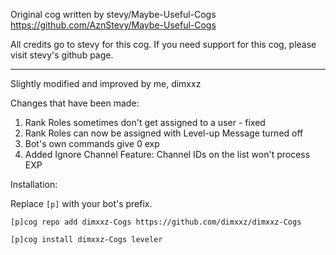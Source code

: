 Original cog written by stevy/Maybe-Useful-Cogs https://github.com/AznStevy/Maybe-Useful-Cogs

All credits go to stevy for this cog.
If you need support for this cog, please visit stevy's github page.


----------------------------------------------------------------------------------------------
Slightly modified and improved by me, dimxxz

Changes that have been made:
1. Rank Roles sometimes don't get assigned to a user  - fixed
2. Rank Roles can now be assigned with Level-up Message turned off
3. Bot's own commands give 0 exp
4. Added Ignore Channel Feature: Channel IDs on the list won't process EXP


Installation:

Replace `[p]` with your bot's prefix.
```
[p]cog repo add dimxxz-Cogs https://github.com/dimxxz/dimxxz-Cogs
```
```
[p]cog install dimxxz-Cogs leveler
```
